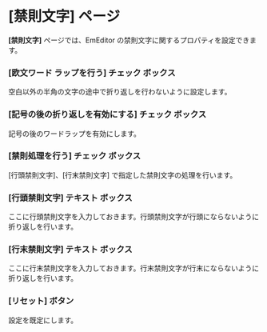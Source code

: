# \[禁則文字\] ページ

**\[禁則文字\]** ページでは、EmEditor の禁則文字に関するプロパティを設定できます。

### \[欧文ワード ラップを行う\] チェック ボックス

空白以外の半角の文字の途中で折り返しを行わないように設定します。

### \[記号の後の折り返しを有効にする\] チェック ボックス

記号の後のワードラップを有効にします。

### \[禁則処理を行う\] チェック ボックス

\[行頭禁則文字\]、\[行末禁則文字\] で指定した禁則文字の処理を行います。

### \[行頭禁則文字\] テキスト ボックス

ここに行頭禁則文字を入力しておきます。行頭禁則文字が行頭にならないように折り返しを行います。

### \[行末禁則文字\] テキスト ボックス

ここに行末禁則文字を入力しておきます。行末禁則文字が行末にならないように折り返しを行います。

### \[リセット\] ボタン

設定を既定にします。
